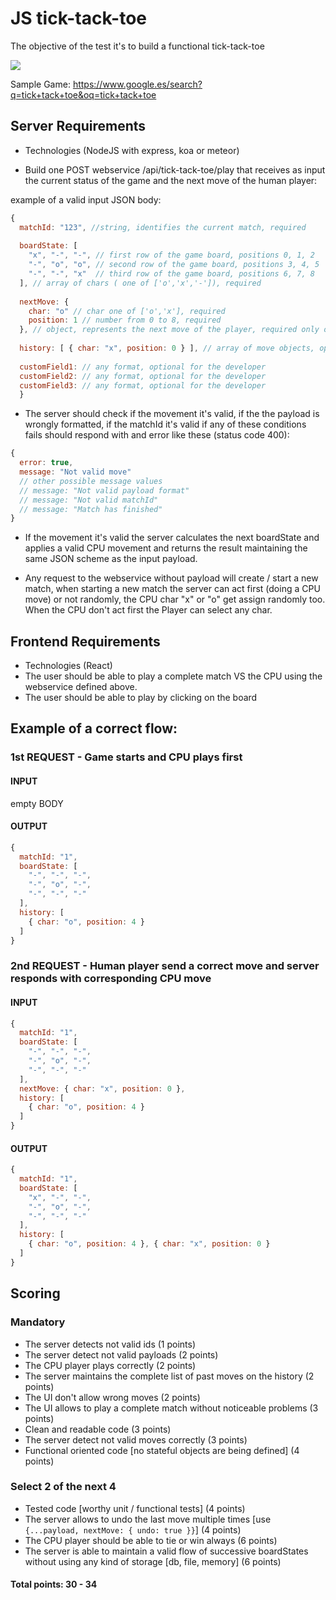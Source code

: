 # JS tick-tack-toe

The objective of the test it's to build a functional tick-tack-toe

![](http://www.gifmania.co.uk/Objects-Animated-Gifs/Animated-Toys/Board-Games/Tic-Tac-Toe/Neon-Tic-Tac-Toe-89376.gif)

Sample Game: https://www.google.es/search?q=tick+tack+toe&oq=tick+tack+toe

## Server Requirements

- Technologies (NodeJS with express, koa or meteor)

- Build one POST webservice /api/tick-tack-toe/play that receives as input the current status of the game and the next move of the human player:

example of a valid input JSON body:
```js
{
  matchId: "123", //string, identifies the current match, required
  
  boardState: [
    "x", "-", "-", // first row of the game board, positions 0, 1, 2
    "-", "o", "o", // second row of the game board, positions 3, 4, 5
    "-", "-", "x"  // third row of the game board, positions 6, 7, 8
  ], // array of chars ( one of ['o','x','-']), required
  
  nextMove: {
    char: "o" // char one of ['o','x'], required
    position: 1 // number from 0 to 8, required 
  }, // object, represents the next move of the player, required only on input
  
  history: [ { char: "x", position: 0 } ], // array of move objects, optional
  
  customField1: // any format, optional for the developer
  customField2: // any format, optional for the developer
  customField3: // any format, optional for the developer
  }
```

- The server should check if the movement it's valid, if the the payload is wrongly formatted, if the matchId it's valid if any of these conditions fails should respond with and error like these (status code 400):
```js
{
  error: true,
  message: "Not valid move"
  // other possible message values
  // message: "Not valid payload format"
  // message: "Not valid matchId"
  // message: "Match has finished"
}
```

- If the movement it's valid the server calculates the next boardState and applies a valid CPU movement and returns the result maintaining the same JSON scheme as the input payload.

- Any request to the webservice without payload will create / start a new match, when starting a new match the server can act first (doing a CPU move) or not randomly, the CPU char "x" or "o" get assign randomly too. When the CPU don't act first the Player can select any char.


## Frontend Requirements


- Technologies (React)
- The user should be able to play a complete match VS the CPU using the webservice defined above.
- The user should be able to play by clicking on the board

## Example of a correct flow:

### 1st REQUEST - Game starts and CPU plays first

#### INPUT

empty BODY

#### OUTPUT

```js
{
  matchId: "1",
  boardState: [
    "-", "-", "-",
    "-", "o", "-",
    "-", "-", "-"
  ],
  history: [ 
    { char: "o", position: 4 } 
  ]
}
```

### 2nd REQUEST - Human player send a correct move and server responds with corresponding CPU move

#### INPUT

```js
{
  matchId: "1",
  boardState: [
    "-", "-", "-",
    "-", "o", "-",
    "-", "-", "-"
  ],
  nextMove: { char: "x", position: 0 },
  history: [ 
    { char: "o", position: 4 } 
  ]
}
```

#### OUTPUT

```js
{
  matchId: "1",
  boardState: [
    "x", "-", "-",
    "-", "o", "-",
    "-", "-", "-"
  ],
  history: [ 
    { char: "o", position: 4 }, { char: "x", position: 0 } 
  ]
}
```

## Scoring

### Mandatory

- The server detects not valid ids (1 points)
- The server detect not valid payloads (2 points)
- The CPU player plays correctly (2 points)
- The server maintains the complete list of past moves on the history (2 points)
- The UI don't allow wrong moves (2 points)
- The UI allows to play a complete match without noticeable problems (3 points)
- Clean and readable code (3 points)
- The server detect not valid moves correctly (3 points)
- Functional oriented code [no stateful objects are being defined] (4 points)

### Select 2 of the next 4

- Tested code [worthy unit / functional tests] (4 points)
- The server allows to undo the last move multiple times [use `{...payload, nextMove: { undo: true }}`] (4 points)
- The CPU player should be able to tie or win always (6 points)
- The server is able to maintain a valid flow of successive boardStates without using any kind of storage [db, file, memory] (6 points)

#### Total points: 30 - 34

